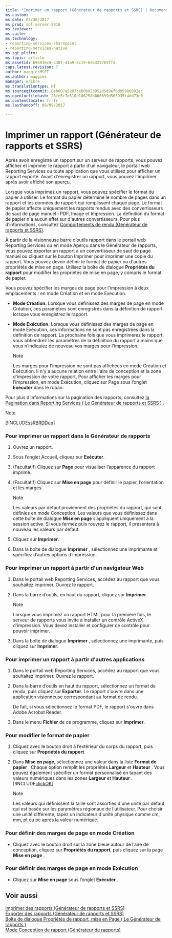 ```yaml
---
title: "Imprimer un rapport (Générateur de rapports et SSRS) | Documents Microsoft"
ms.custom: 
ms.date: 03/30/2017
ms.prod: sql-server-2016
ms.reviewer: 
ms.suite: 
ms.technology:
- reporting-services-sharepoint
- reporting-services-native
ms.tgt_pltfrm: 
ms.topic: article
ms.assetid: b96936c9-c387-41a9-8c19-6eb325769ffd
caps.latest.revision: 7
author: maggiesMSFT
ms.author: maggies
manager: erikre
ms.translationtype: HT
ms.sourcegitcommit: 0eb007a5207ceb0b023952d5d9ef6d95986092ac
ms.openlocfilehash: 26fe5c7d510e186258b006659d565935f4dd73d0
ms.contentlocale: fr-fr
ms.lasthandoff: 08/09/2017

---
```

# <a name="print-a-report-report-builder-and-ssrs"></a>Imprimer un rapport (Générateur de rapports et SSRS)
  Après avoir enregistré un rapport sur un serveur de rapports, vous pouvez afficher et imprimer le rapport à partir d’un navigateur, le portail web Reporting Services ou toute application que vous utilisez pour afficher un rapport exporté. Avant d'enregistrer un rapport, vous pouvez l'imprimer après avoir affiché son aperçu.  
  
 Lorsque vous imprimez un rapport, vous pouvez spécifier le format du papier à utiliser. Le format du papier détermine le nombre de pages dans un rapport et les données de rapport qui remplissent chaque page. Le format de papier affecte uniquement les rapports rendus avec des convertisseurs de saut de page manuel : PDF, Image et Impression. La définition du format de papier n'a aucun effet sur d'autres convertisseurs. Pour plus d’informations, consultez [Comportements de rendu &#40;Générateur de rapports et SSRS&#41;](../../reporting-services/report-design/rendering-behaviors-report-builder-and-ssrs.md).  
  
 À partir de la visionneuse barre d’outils rapport dans le portail web Reporting Services ou en mode Aperçu dans le Générateur de rapports, vous pouvez exporter un rapport à un convertisseur de saut de page manuel ou cliquez sur le bouton Imprimer pour imprimer une copie du rapport. Vous pouvez devoir définir le format de papier ou d'autres propriétés de mise en page. Utilisez la boîte de dialogue **Propriétés du rapport** pour modifier les propriétés de mise en page, y compris le format de papier.  
  
 Vous pouvez spécifier les marges de page pour l'impression à deux emplacements : en mode Création et en mode Exécution.  
  
-   **Mode Création.** Lorsque vous définissez des marges de page en mode Création, ces paramètres sont enregistrés dans la définition de rapport lorsque vous enregistrez le rapport.  
  
-   **Mode Exécution.** Lorsque vous définissez des marges de page en mode Exécution, ces informations ne sont pas enregistrées dans la définition de rapport. La prochaine fois que vous imprimerez le rapport, vous obtiendrez les paramètres de la définition du rapport à moins que vous n'indiquiez de nouveau vos marges pour l'impression.  
  
    > [!NOTE]  
    >  Les marges pour l'impression ne sont pas affichées en mode Création et Exécution. Il n'y a aucune relation entre l'aire de conception et la zone d'impression de votre rapport. Pour afficher les marges pour l’impression, en mode Exécution, cliquez sur Page sous l’onglet **Exécuter** dans le ruban.  
  
 Pour plus d’informations sur la pagination des rapports, consultez [la Pagination dans Reporting Services &#40; Le Générateur de rapports et SSRS &#41; ](../../reporting-services/report-design/pagination-in-reporting-services-report-builder-and-ssrs.md).  
  
> [!NOTE]  
>  [!INCLUDE[ssRBRDDup](../../includes/ssrbrddup-md.md)]  
  
### <a name="to-print-a-report-in-report-builder"></a>Pour imprimer un rapport dans le Générateur de rapports  
  
1.  Ouvrez un rapport.  
  
2.  Sous l’onglet Accueil, cliquez sur **Exécuter**.  
  
3.  (Facultatif) Cliquez sur **Page** pour visualiser l’apparence du rapport imprimé.  
  
4.  (Facultatif) Cliquez sur **Mise en page** pour définir le papier, l’orientation et les marges.  
  
    > [!NOTE]  
    >  Les valeurs par défaut proviennent des propriétés du rapport, qui sont définies en mode Conception. Les valeurs que vous définissez dans cette boîte de dialogue **Mise en page** s’appliquent uniquement à la session active. Si vous fermez puis rouvrez le rapport, il présentera à nouveau les valeurs par défaut.  
  
5.  Cliquez sur **Imprimer**.  
  
6.  Dans la boîte de dialogue **Imprimer** , sélectionnez une imprimante et spécifiez d’autres options d’impression.  
  
### <a name="to-print-a-report-from-a-web-browser-application"></a>Pour imprimer un rapport à partir d'un navigateur Web  
  
1.  Dans le portail web Reporting Services, accédez au rapport que vous souhaitez imprimer. Ouvrez le rapport.  
  
3.  Dans la barre d’outils, en haut du rapport, cliquez sur **Imprimer**.  
  
    > [!NOTE]  
    >  Lorsque vous imprimez un rapport HTML pour la première fois, le serveur de rapports vous invite à installer un contrôle ActiveX d'impression. Vous devez installer et configurer ce contrôle pour pouvoir imprimer.  
  
4.  Dans la boîte de dialogue **Imprimer** , sélectionnez une imprimante, puis cliquez sur **Imprimer**.  
  
### <a name="to-print-a-report-from-other-applications"></a>Pour imprimer un rapport à partir d'autres applications  
  
1.  Dans le portail web Reporting Services, accédez au rapport que vous souhaitez imprimer. Ouvrez le rapport.  
  
2.  Dans la barre d’outils en haut du rapport, sélectionnez un format de rendu, puis cliquez sur **Exporter**. Le rapport s'ouvre dans une application visionneuse correspondant au format de rendu.  
  
     De fait, si vous sélectionnez le format PDF, le rapport s'ouvre dans Adobe Acrobat Reader.  
  
3.  Dans le menu **Fichier** de ce programme, cliquez sur **Imprimer**.  
  
### <a name="to-change-paper-size"></a>Pour modifier le format de papier  
  
1.  Cliquez avec le bouton droit à l’extérieur du corps du rapport, puis cliquez sur **Propriétés du rapport**.  
  
2.  Dans **Mise en page**, sélectionnez une valeur dans la liste **Format de papier** . Chaque option remplit les propriétés **Largeur** et **Hauteur** . Vous pouvez également spécifier un format personnalisé en tapant des valeurs numériques dans les zones **Largeur** et **Hauteur** . [!INCLUDE[clickOK](../../includes/clickok-md.md)]  
  
    > [!NOTE]  
    >  Les valeurs qui définissent la taille sont assorties d'une unité par défaut qui est basée sur les paramètres régionaux de l'utilisateur. Pour choisir une unité différente, tapez un indicateur d'unité physique comme cm, mm, pt ou pc après la valeur numérique.  
  
### <a name="to-set-page-margins-in-design-mode"></a>Pour définir des marges de page en mode Création  
  
-   Cliquez avec le bouton droit sur la zone bleue autour de l’aire de conception, cliquez sur **Propriétés du rapport**, puis cliquez sur la page **Mise en page** .  
  
### <a name="to-set-page-margins-in-run-mode"></a>Pour définir des marges de page en mode Exécution  
  
-   Cliquez sur **Mise en page** sous l’onglet **Exécuter** .  
  
## <a name="see-also"></a>Voir aussi  
 [Imprimer des rapports &#40;Générateur de rapports et SSRS&#41;](../../reporting-services/report-builder/print-reports-report-builder-and-ssrs.md)   
 [Exporter des rapports &#40;Générateur de rapports et SSRS&#41;](../../reporting-services/report-builder/export-reports-report-builder-and-ssrs.md)   
 [Boîte de dialogue Propriétés de rapport, mise en Page &#40; Le Générateur de rapports &#41;](http://msdn.microsoft.com/library/eb3b5d01-7b82-4808-a58b-9e096742f8c6)   
 [Mode Conception de rapport &#40;Générateur de rapports&#41;](../../reporting-services/report-builder/report-design-view-report-builder.md)  
  
  
